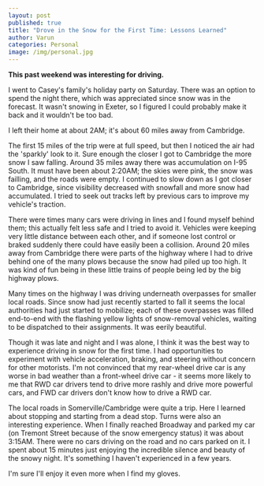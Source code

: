 ```yaml
---
layout: post
published: true
title: "Drove in the Snow for the First Time: Lessons Learned"
author: Varun
categories: Personal
image: /img/personal.jpg
---
```


**This past weekend was interesting for driving.**

I went to Casey's family's holiday party on Saturday. There was an option to spend the night there, which was appreciated since snow was in the forecast. It wasn't snowing in Exeter, so I figured I could probably make it back and it wouldn't be too bad.

I left their home at about 2AM; it's about 60 miles away from Cambridge.

The first 15 miles of the trip were at full speed, but then I noticed the air had the 'sparkly' look to it. Sure enough the closer I got to Cambridge the more snow I saw falling. Around 35 miles away there was accumulation on I-95 South. It must have been about 2:20AM; the skies were pink, the snow was failling, and the roads were empty. I continued to slow down as I got closer to Cambridge, since visibility decreased with snowfall and more snow had accumulated. I tried to seek out tracks left by previous cars to improve my vehicle's traction.

There were times many cars were driving in lines and I found myself behind them; this actually felt less safe and I tried to avoid it. Vehicles were keeping very little distance between each other, and if someone lost control or braked suddenly there could have easily been a collision. Around 20 miles away from Cambridge there were parts of the highway where I had to drive behind one of the many plows because the snow had piled up too high. It was kind of fun being in these little trains of people being led by the big highway plows.

Many times on the highway I was driving underneath overpasses for smaller local roads. Since snow had just recently started to fall it seems the local authorities had just started to mobilize; each of these overpasses was filled end-to-end with the flashing yellow lights of snow-removal vehicles, waiting to be dispatched to their assignments. It was eerily beautiful.

Though it was late and night and I was alone, I think it was the best way to experience driving in snow for the first time. I had opportunities to experiment with vehicle acceleration, braking, and steering without concern for other motorists. I'm not convinced that my rear-wheel drive car is any worse in bad weather than a front-wheel drive car - it seems more likely to me that RWD car drivers tend to drive more rashly and drive more powerful cars, and FWD car drivers don't know how to drive a RWD car.

The local roads in Somerville/Cambridge were quite a trip. Here I learned about stopping and starting from a dead stop. Turns were also an interesting experience. When I finally reached Broadway and parked my car (on Tremont Street because of the snow emergency status) it was about 3:15AM. There were no cars driving on the road and no cars parked on it. I spent about 15 minutes just enjoying the incredible silence and beauty of the snowy night. It's something I haven't experienced in a few years.

I'm sure I'll enjoy it even more when I find my gloves.